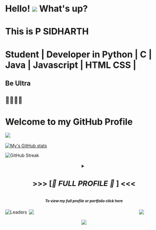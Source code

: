<h1> Hello! <img src="https://emojis.slackmojis.com/emojis/images/1577305505/7373/hand_wave.gif?1577305505" width="50" /> What's up?</h1>

# This is P SIDHARTH 
# Student | Developer in Python | C | Java | Javascript | HTML CSS |
## Be Ultra
## 🧑‍💻🇮🇳 

# Welcome to my GitHub Profile

<img src="https://cdn-icons-png.flaticon.com/128/197/197484.png" width="17" /> 

<!--  -->
[![My's GitHub stats](https://github-readme-stats.vercel.app/api?username=psidh&count_private=true&show_icons=true&theme=dark&custom_title=My%20GitHub%20Stats)](https://github.com/psidh/)


![GitHub Streak](https://github-readme-streak-stats.herokuapp.com?user=psidh&theme=cobalt&date_format=j%20M%5B%20Y%5D&background=000000&border=7536B2&stroke=9243DD&ring=89502D&fire=FF9554&currStreakNum=D280FF&sideNums=BC52FF&currStreakLabel=64EAE2&sideLabels=48A8A2&dates=A42EE5)

<details>
  <summary align="center">
      <sup><h1><b> >>> [<i>🌵 FULL PROFILE 🐫 </i>] <<< </b></h1></sup><br/>
      <sup><b><i>To view my full profile or portfolio click here</i></b></sup><br>
  </summary>
<br/>
<p  align="center">
    <img align="center" title="Whats Poppin" alt="Whats Poppin" width="60%" src="https://media.tenor.com/-g-Um3DDvV0AAAAS/explosion.gif" />
    <img width="80%" align="center" height="1" src="./assets/bar.gif" />
</p>
<br/>
<p align="center">
    <img align="center" width="550px" src="https://user-images.githubusercontent.com/6468571/156074492-bfefbd6c-0545-4f0a-9823-b73b11871e83.png" />
</p>
<br/>
<p  align="center">
    <img width="80%" align="center" height="1" src="./assets/bar.gif" />
</p>

<br />

<p align="center">LUCKY VISITOR NUMBER</br><img title="title" align="center" alt="title" width="200" src="https://profile-counter.glitch.me/psidh/count.svg" /></p>

<br />



<img align="right" width="300" height="300" src="ME.png">

- Social Profiles: 
  - <div class="badge-base LI-profile-badge" data-locale="en_US" data-size="large" data-theme="dark" data-type="HORIZONTAL" data-vanity="p-sidharth-08b501250" data-version="v1"><a class="badge-base__link LI-simple-link" href="https://in.linkedin.com/in/p-sidharth-08b501250?trk=profile-badge">LinkedIN</a></div>
  - Email    - philkhanasidharth14@gmail.com
  
- Tech Profiles:
  - Khan Academy - https://www.khanacademy.org/profile/me/courses?learn=1
  - Hacker Rank - https://www.hackerrank.com/philkhanasidhar1
  


 ![Top Langs](https://github-readme-stats.vercel.app/api/top-langs/?username=psidH&hide=asp&langs_count=11&border_radius=34&bg_color=30,e96443,904e95&title_color=ffffff&text_color=ffffff&icon_color=ffffff&java=ffffff)

<!-- <details open>

  <summary>Currently listening 🎶</summary>
  
<a href="https://spotify-github-profile.vercel.app/api/view?uid=31yffca2qvi2ym6ezjn7ynlxnr6u&redirect=true" target="_blank">
    <img src="https://spotify-github-profile.vercel.app/api/view?uid=31yffca2qvi2ym6ezjn7ynlxnr6u&cover_image=true&theme=novatorem"/>
  </a>
</details> -->

## 🔔 𝙼𝚢 𝙻𝚊𝚝𝚎𝚜𝚝 𝙶𝚒𝚝𝙷𝚞𝚋 𝙼𝚎𝚝𝚛𝚒𝚌𝚜
![Metrics](https://metrics.lecoq.io/psidh?template=classic&base.header=0&gists=1&lines=1&config.timezone=America%2FToronto)

</details>

</p>
<img align="right" width="15%" src="./assets/pablo-42.webp" /><img align="left" width="15%" title="Leaders" alt="Leaders" src="./assets/pablo-33.webp"/><img width="65%" src="https://github-profile-summary-cards.vercel.app/api/cards/profile-details?username=donspablo&theme=dracula" />
<br />
<p  align="center">
<img src="https://github-profile-trophy.vercel.app/?username=ryo-ma&theme=dracula" /><br />
<img width="100%" height="1" align="center" src="./assets/bar.gif" />
<br />
</p>

